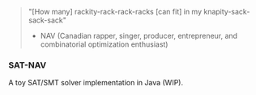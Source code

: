> "[How many] rackity-rack-rack-racks [can fit] in my knapity-sack-sack-sack"
> - NAV (Canadian rapper, singer, producer, entrepreneur, and combinatorial optimization enthusiast)

### SAT-NAV
A toy SAT/SMT solver implementation in Java (WIP).
